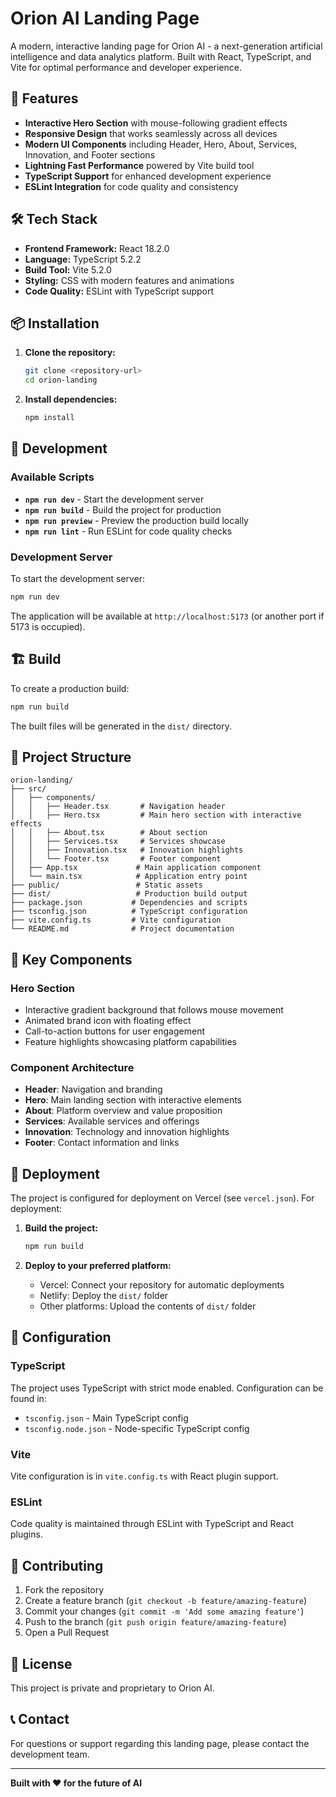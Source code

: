 # Orion AI Landing Page

A modern, interactive landing page for Orion AI - a next-generation artificial intelligence and data analytics platform. Built with React, TypeScript, and Vite for optimal performance and developer experience.

## 🚀 Features

- **Interactive Hero Section** with mouse-following gradient effects
- **Responsive Design** that works seamlessly across all devices
- **Modern UI Components** including Header, Hero, About, Services, Innovation, and Footer sections
- **Lightning Fast Performance** powered by Vite build tool
- **TypeScript Support** for enhanced development experience
- **ESLint Integration** for code quality and consistency

## 🛠 Tech Stack

- **Frontend Framework:** React 18.2.0
- **Language:** TypeScript 5.2.2
- **Build Tool:** Vite 5.2.0
- **Styling:** CSS with modern features and animations
- **Code Quality:** ESLint with TypeScript support

## 📦 Installation

1. **Clone the repository:**
   ```bash
   git clone <repository-url>
   cd orion-landing
   ```

2. **Install dependencies:**
   ```bash
   npm install
   ```

## 🔧 Development

### Available Scripts

- **`npm run dev`** - Start the development server
- **`npm run build`** - Build the project for production
- **`npm run preview`** - Preview the production build locally
- **`npm run lint`** - Run ESLint for code quality checks

### Development Server

To start the development server:

```bash
npm run dev
```

The application will be available at `http://localhost:5173` (or another port if 5173 is occupied).

## 🏗 Build

To create a production build:

```bash
npm run build
```

The built files will be generated in the `dist/` directory.

## 📁 Project Structure

```
orion-landing/
├── src/
│   ├── components/
│   │   ├── Header.tsx       # Navigation header
│   │   ├── Hero.tsx         # Main hero section with interactive effects
│   │   ├── About.tsx        # About section
│   │   ├── Services.tsx     # Services showcase
│   │   ├── Innovation.tsx   # Innovation highlights
│   │   └── Footer.tsx       # Footer component
│   ├── App.tsx             # Main application component
│   └── main.tsx            # Application entry point
├── public/                 # Static assets
├── dist/                   # Production build output
├── package.json           # Dependencies and scripts
├── tsconfig.json          # TypeScript configuration
├── vite.config.ts         # Vite configuration
└── README.md              # Project documentation
```

## 🎨 Key Components

### Hero Section
- Interactive gradient background that follows mouse movement
- Animated brand icon with floating effect
- Call-to-action buttons for user engagement
- Feature highlights showcasing platform capabilities

### Component Architecture
- **Header**: Navigation and branding
- **Hero**: Main landing section with interactive elements
- **About**: Platform overview and value proposition
- **Services**: Available services and offerings
- **Innovation**: Technology and innovation highlights
- **Footer**: Contact information and links

## 🚀 Deployment

The project is configured for deployment on Vercel (see `vercel.json`). For deployment:

1. **Build the project:**
   ```bash
   npm run build
   ```

2. **Deploy to your preferred platform:**
   - Vercel: Connect your repository for automatic deployments
   - Netlify: Deploy the `dist/` folder
   - Other platforms: Upload the contents of `dist/` folder

## 🔧 Configuration

### TypeScript
The project uses TypeScript with strict mode enabled. Configuration can be found in:
- `tsconfig.json` - Main TypeScript config
- `tsconfig.node.json` - Node-specific TypeScript config

### Vite
Vite configuration is in `vite.config.ts` with React plugin support.

### ESLint
Code quality is maintained through ESLint with TypeScript and React plugins.

## 🤝 Contributing

1. Fork the repository
2. Create a feature branch (`git checkout -b feature/amazing-feature`)
3. Commit your changes (`git commit -m 'Add some amazing feature'`)
4. Push to the branch (`git push origin feature/amazing-feature`)
5. Open a Pull Request

## 📄 License

This project is private and proprietary to Orion AI.

## 📞 Contact

For questions or support regarding this landing page, please contact the development team.

---

**Built with ❤️ for the future of AI**